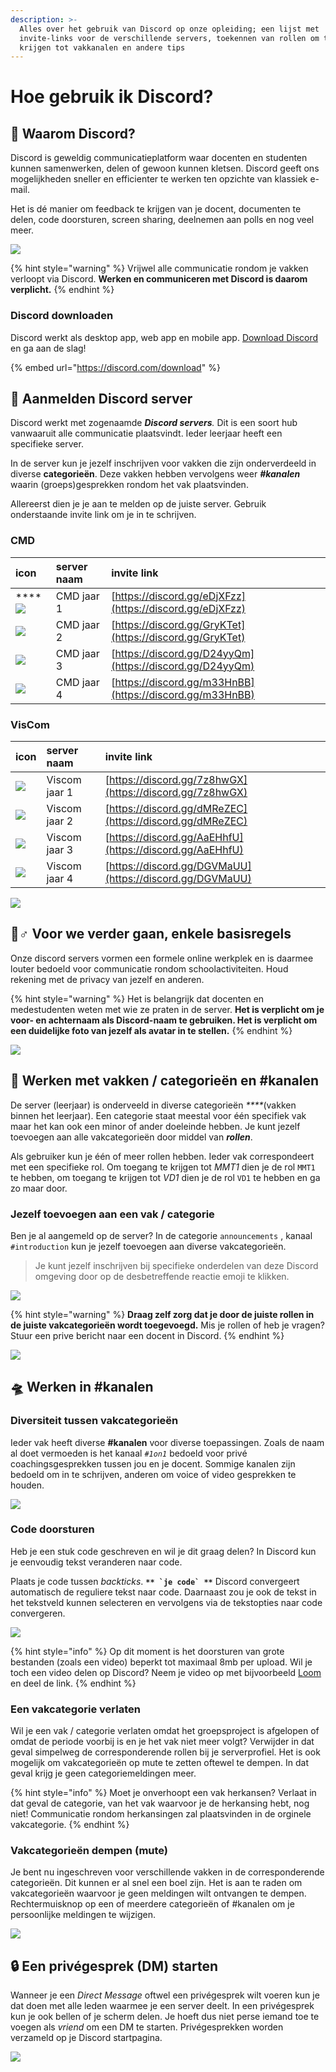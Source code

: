 ```yaml
---
description: >-
  Alles over het gebruik van Discord op onze opleiding; een lijst met
  invite-links voor de verschillende servers, toekennen van rollen om toegang te
  krijgen tot vakkanalen en andere tips
---
```


# Hoe gebruik ik Discord?

## 🤷 Waarom Discord?

Discord is geweldig communicatieplatform waar docenten en studenten kunnen samenwerken, delen of gewoon kunnen kletsen. Discord geeft ons mogelijkheden sneller en efficienter te werken ten opzichte van klassiek e-mail. 

Het is dé manier om feedback te krijgen van je docent, documenten te delen, code doorsturen, screen sharing, deelnemen aan polls en nog veel meer. 

![](../.gitbook/assets/c01c644bc9fa2a28678ae2f44969d248.svg)

{% hint style="warning" %}
Vrijwel alle communicatie rondom je vakken verloopt via Discord. **Werken en communiceren met Discord is daarom verplicht.**
{% endhint %}

### Discord downloaden

Discord werkt als desktop app, web app en mobile app. [Download Discord](https://discord.com/download) en ga aan de slag!

{% embed url="https://discord.com/download" %}

## 🤘 Aanmelden Discord server

Discord werkt met zogenaamde _**Discord servers**._ Dit is een soort hub vanwaaruit alle communicatie plaatsvindt. Ieder leerjaar heeft een specifieke server. 

In de server kun je jezelf inschrijven voor vakken die zijn onderverdeeld in diverse **categorieën**. Deze vakken hebben vervolgens weer _**\#kanalen**_ waarin \(groeps\)gesprekken rondom het vak plaatsvinden.

Allereerst dien je je aan te melden op de juiste server. Gebruik onderstaande invite link om je in te schrijven.

### CMD

| icon | **server naam** | **invite link** |
| :--- | :--- | :--- |
| \*\*\*\*![](../.gitbook/assets/cmd1.png)  | CMD jaar 1 | [https://discord.gg/eDjXFzz](https://discord.gg/eDjXFzz) |
| ![](../.gitbook/assets/cmd2.png)  | CMD jaar 2 | [https://discord.gg/GryKTet](https://discord.gg/GryKTet) |
| ![](../.gitbook/assets/cmd3.png)  | CMD jaar 3 | [https://discord.gg/D24yyQm](https://discord.gg/D24yyQm) |
| ![](../.gitbook/assets/cmd4.png)  | CMD jaar 4 | [https://discord.gg/m33HnBB](https://discord.gg/m33HnBB) |

### VisCom

| icon | **server naam** | **invite link** |
| :--- | :--- | :--- |
| ![](../.gitbook/assets/viscom1.png)  | Viscom jaar 1 | [https://discord.gg/7z8hwGX](https://discord.gg/7z8hwGX) |
| ![](../.gitbook/assets/viscom2.png)  | Viscom jaar 2 | [https://discord.gg/dMReZEC](https://discord.gg/dMReZEC) |
| ![](../.gitbook/assets/viscom3.png)  | Viscom jaar 3 | [https://discord.gg/AaEHhfU](https://discord.gg/AaEHhfU) |
| ![](../.gitbook/assets/viscom4.png)  | Viscom jaar 4 | [https://discord.gg/DGVMaUU](https://discord.gg/DGVMaUU) |

![](../.gitbook/assets/f61264d792fd2556a618c95d97b5de07.svg)

## 🙋♂ Voor we verder gaan, enkele basisregels

Onze discord servers vormen een formele online werkplek en is daarmee louter bedoeld voor communicatie rondom schoolactiviteiten. Houd rekening met de privacy van jezelf en anderen. 

{% hint style="warning" %}
Het is belangrijk dat docenten en medestudenten weten met wie ze praten in de server. **Het is verplicht om je voor- en achternaam als Discord-naam te gebruiken. Het is verplicht om een duidelijke foto van jezelf als avatar in te stellen.**
{% endhint %}

![](../.gitbook/assets/screenshot-2020-08-25-at-10.30.12.png)

## 🚗 Werken met vakken / categorieën en \#kanalen

De server \(leerjaar\) is onderveeld in diverse categorieën _****_\(vakken binnen het leerjaar\). Een categorie staat meestal voor één specifiek vak maar het kan ook een minor of ander doeleinde hebben. Je kunt jezelf toevoegen aan alle vakcategorieën door middel van _**rollen**_.

Als gebruiker kun je één of meer rollen hebben. Ieder vak correspondeert met een specifieke rol. Om toegang te krijgen tot _MMT1_  dien je de rol `MMT1` te hebben, om toegang te krijgen tot _VD1_ dien je de rol `VD1` te hebben en ga zo maar door.

### Jezelf toevoegen aan een vak / categorie

Ben je al aangemeld op de server? In de categorie `announcements` , kanaal `#introduction` kun je jezelf toevoegen aan diverse vakcategorieën.

> Je kunt jezelf inschrijven bij specifieke onderdelen van deze Discord omgeving door op de desbetreffende reactie emoji te klikken.

![](../.gitbook/assets/screenshot-2020-08-26-at-09.46.48.png)

{% hint style="warning" %}
**Draag zelf zorg dat je door de juiste rollen in de juiste vakcategorieën wordt toegevoegd.** Mis je rollen of heb je vragen? Stuur een prive bericht naar een docent in Discord.
{% endhint %}

![](../.gitbook/assets/screenshot-2020-08-25-at-12.12.55.png)

## 🛸 Werken in \#kanalen

### Diversiteit tussen vakcategorieën

Ieder vak heeft diverse **\#kanalen** voor diverse toepassingen. Zoals de naam al doet vermoeden is het kanaal _`#1on1`_ bedoeld voor privé coachingsgesprekken tussen jou en je docent. Sommige kanalen zijn  bedoeld om in te schrijven, anderen om voice of video gesprekken te houden.

![](../.gitbook/assets/screenshot-2020-08-25-at-12.41.41.png)

### Code doorsturen

Heb je een stuk code geschreven en wil je dit graag delen? In Discord kun je eenvoudig tekst veranderen naar code. 

Plaats je code tussen _backticks_. **`````** `je code` **`````**  Discord convergeert automatisch de reguliere tekst naar code. Daarnaast zou je ook de tekst in het tekstveld kunnen selecteren en vervolgens via de tekstopties naar code convergeren.

![](../.gitbook/assets/screenshot-2020-08-25-at-13.08.30.png)

{% hint style="info" %}
Op dit moment is het doorsturen van grote bestanden \(zoals een video\) beperkt tot maximaal 8mb per upload. Wil je toch een video delen op Discord? Neem je video op met bijvoorbeeld [Loom](https://www.loom.com/) en deel de link.
{% endhint %}

### Een vakcategorie verlaten

Wil je een vak / categorie verlaten omdat het groepsproject is afgelopen of omdat de periode voorbij is en je het vak niet meer volgt? Verwijder in dat geval simpelweg de corresponderende rollen bij je serverprofiel. Het is ook mogelijk om vakcategorieën op mute te zetten oftewel te dempen. In dat geval krijg je geen categoriemeldingen meer.

{% hint style="info" %}
Moet je onverhoopt een vak herkansen? Verlaat in dat geval de categorie, van het vak waarvoor je de herkansing hebt, nog niet! Communicatie rondom herkansingen zal plaatsvinden in de orginele vakcategorie. 
{% endhint %}

### Vakcategorieën dempen \(mute\)

Je bent nu ingeschreven voor verschillende vakken in de corresponderende categorieën. Dit kunnen er al snel een boel zijn. Het is aan te raden om vakcategorieën waarvoor je geen meldingen wilt ontvangen te dempen. Rechtermuisknop op een of meerdere categorieën of \#kanalen om je persoonlijke meldingen te wijzigen.

![](../.gitbook/assets/screenshot-2020-08-25-at-12.31.42.png)

## 🔒 Een privégesprek \(DM\) starten

Wanneer je een _Direct Message_ oftwel een privégesprek wilt voeren kun je dat doen met alle leden waarmee je een server deelt. In een privégesprek kun je ook bellen of je scherm delen. Je hoeft dus niet perse iemand toe te voegen als _vriend_ om een DM te starten. Privégesprekken worden verzameld op je Discord startpagina. 

![](../.gitbook/assets/screenshot-2020-08-25-at-12.23.36.png)

